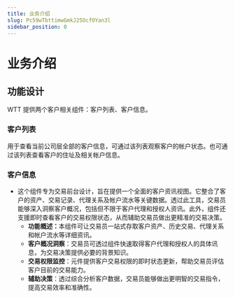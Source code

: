 ```yaml
---
title: 业务介绍
slug: Pc59wTbttimwGmkJ25OcfOYan3l
sidebar_position: 0
---
```



# 业务介绍

## 功能设计

WTT 提供两个客户相关组件：客户列表、客户信息。

### <b>客户列表</b>

用于查看当前公司层全部的客户信息，可通过该列表观察客户的帐户状态。也可通过该列表查看客户的住址及相关帐户信息。

### <b>客户信息</b>

- 这个组件专为交易前台设计，旨在提供一个全面的客户资讯视图。它整合了客户的资产、交易记录、代理关系及帐户流水等关键数据。透过此工具，交易员能够深入洞察客户概况，包括但不限于客户代理和授权人资讯。此外，组件还支援即时查看客户的交易权限状态，从而辅助交易员做出更精准的交易决策。
    - <b>功能概述：</b>本组件可让交易员一站式存取客户资产、历史交易、代理关系和帐户流水等详细资讯。
    - <b>客户概况洞察</b>：交易员可透过组件快速取得客户代理和授权人的具体讯息，为交易决策提供必要的背景知识。
    - <b>交易权限监控</b>：元件提供客户交易权限的即时状态更新，帮助交易员评估客户目前的交易能力。
    - <b>辅助决策</b>：透过综合分析客户数据，交易员能够做出更明智的交易指令，提高交易效率和准确性。

